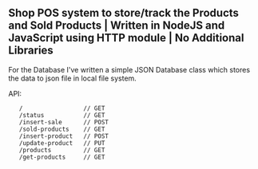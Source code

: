 ## Shop POS system to store/track the Products and Sold Products | Written in NodeJS and JavaScript using HTTP module | No Additional Libraries

For the Database I've written a simple JSON Database class which stores the data to json file in local file system.

API:
```
   /                 // GET
   /status           // GET
   /insert-sale      // POST
   /sold-products    // GET
   /insert-product   // POST
   /update-product   // PUT
   /products         // GET
   /get-products     // GET
```
